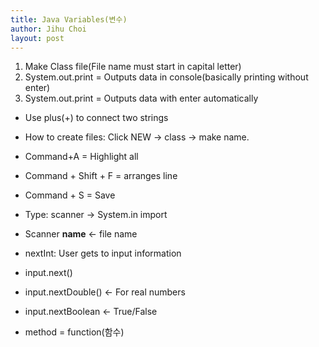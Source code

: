```yaml
---
title: Java Variables(변수)
author: Jihu Choi
layout: post
---
```


1. Make Class file(File name must start in capital letter)  
2. System.out.print = Outputs data in console(basically printing without enter)  
3. System.out.print = Outputs data with enter automatically  
  
- Use plus(+) to connect two strings  
- How to create files: Click NEW -> class -> make name.  
- Command+A = Highlight all  
- Command + Shift + F =  arranges line  
- Command + S = Save  
  
- Type: scanner -> System.in import  
- Scanner **name** <- file name  
- nextInt: User gets to input information  
- input.next()  
- input.nextDouble() <- For real numbers  
- input.nextBoolean <- True/False  
- method = function(함수)

